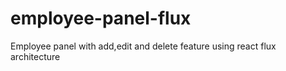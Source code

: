# employee-panel-flux
Employee panel with  add,edit and delete feature using react flux architecture 
